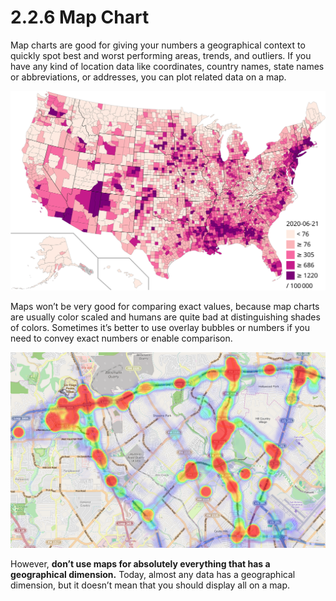 # 2.2.6  Map Chart

Map charts are good for giving your numbers a geographical context to quickly spot best and worst performing areas, trends, and outliers. If you have any kind of location data like coordinates, country names, state names or abbreviations, or addresses, you can plot related data on a map.

![COVIF-19 Pandemic in US](../../.gitbook/assets/covid-19_outbreak_usa_per_capita_cases_map_counties.svg)

Maps won’t be very good for comparing exact values, because map charts are usually color scaled and humans are quite bad at distinguishing shades of colors. Sometimes it’s better to use overlay bubbles or numbers if you need to convey exact numbers or enable comparison.

![](../../.gitbook/assets/sa_heat_map.png)

However, **don’t use maps for absolutely everything that has a geographical dimension.** Today, almost any data has a geographical dimension, but it doesn’t mean that you should display all on a map.



